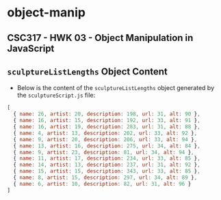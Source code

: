 # object-manip
CSC317 - HWK 03 - Object Manipulation in JavaScript
---

## `sculptureListLengths` Object Content

- Below is the content of the `sculptureListLengths` object generated by the `sculptureScript.js` file:

```javascript
[
  { name: 26, artist: 20, description: 198, url: 31, alt: 90 },
  { name: 16, artist: 15, description: 192, url: 33, alt: 91 },
  { name: 16, artist: 19, description: 283, url: 31, alt: 88 },
  { name: 4, artist: 13, description: 202, url: 33, alt: 92 },
  { name: 9, artist: 20, description: 206, url: 33, alt: 94 },
  { name: 13, artist: 16, description: 275, url: 34, alt: 84 },
  { name: 9, artist: 23, description: 81, url: 34, alt: 94 },
  { name: 11, artist: 17, description: 234, url: 33, alt: 85 },
  { name: 14, artist: 13, description: 237, url: 31, alt: 92 },
  { name: 15, artist: 15, description: 343, url: 33, alt: 85 },
  { name: 8, artist: 15, description: 297, url: 34, alt: 89 },
  { name: 6, artist: 10, description: 82, url: 31, alt: 96 }
]
```
